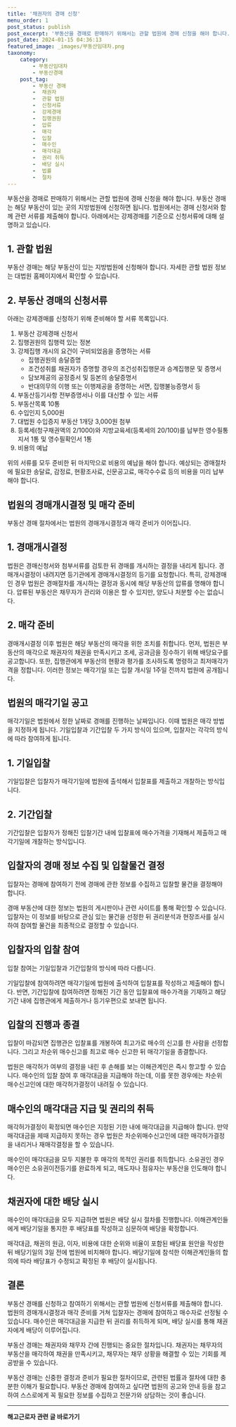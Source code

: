 ```yaml
---
title: '채권자의 경매 신청'
menu_order: 1
post_status: publish
post_excerpt: '부동산을 경매로 판매하기 위해서는 관할 법원에 경매 신청을 해야 합니다. 부동산 경매는 해당 부동산이 있는 곳의 지방법원에 신청하면 됩니다. 법원에서는 경매 신청서와 함께 관련 서류를 제출해야 합니다. 아래에서는 강제경매를 기준으로 신청서류에 대해 설명하고 있습니다.'
post_date: 2024-01-15 04:36:13
featured_image: _images/부동산임대차.png
taxonomy:
    category:
        - 부동산임대차
        - 부동산경매
    post_tag:
        - 부동산 경매
        -  채권자
        -  관할 법원
        -  신청서류
        -  강제경매
        -  집행권원
        -  압류
        -  매각
        -  입찰
        -  매수인
        -  매각대금
        -  권리 취득
        -  배당 실시
        -  법률
        -  절차
---
```



부동산을 경매로 판매하기 위해서는 관할 법원에 경매 신청을 해야 합니다. 부동산 경매는 해당 부동산이 있는 곳의 지방법원에 신청하면 됩니다. 법원에서는 경매 신청서와 함께 관련 서류를 제출해야 합니다. 아래에서는 강제경매를 기준으로 신청서류에 대해 설명하고 있습니다.

## 1. 관할 법원

부동산 경매는 해당 부동산이 있는 지방법원에 신청해야 합니다. 자세한 관할 법원 정보는 대법원 홈페이지에서 확인할 수 있습니다.

## 2. 부동산 경매의 신청서류

아래는 강제경매를 신청하기 위해 준비해야 할 서류 목록입니다.

1. 부동산 강제경매 신청서
2. 집행권원의 집행력 있는 정본
3. 강제집행 개시의 요건이 구비되었음을 증명하는 서류
   - 집행권원의 송달증명
   - 조건성취를 채권자가 증명할 경우의 조건성취집행문과 승계집행문 및 증명서
   - 담보제공의 공정증서 및 등본의 송달증명서
   - 반대의무의 이행 또는 이행제공을 증명하는 서면, 집행불능증명서 등
4. 부동산등기사항 전부증명서나 이를 대신할 수 있는 서류
5. 부동산목록 10통
6. 수입인지 5,000원
7. 대법원 수입증지 부동산 1개당 3,000원 첨부
8. 등록세(청구채권액의 2/1000)와 지방교육세(등록세의 20/100)를 납부한 영수필통지서 1통 및 영수필확인서 1통
9. 비용의 예납

위의 서류를 모두 준비한 뒤 마지막으로 비용의 예납을 해야 합니다. 예상되는 경매절차에 필요한 송달료, 감정료, 현황조사료, 신문공고료, 매각수수료 등의 비용을 미리 납부해야 합니다.

## 법원의 경매개시결정 및 매각 준비

부동산 경매 절차에서는 법원의 경매개시결정과 매각 준비가 이어집니다.

## 1. 경매개시결정

법원은 경매신청서와 첨부서류를 검토한 뒤 경매를 개시하는 결정을 내리게 됩니다. 경매개시결정이 내려지면 등기관에게 경매개시결정의 등기를 요청합니다. 특히, 강제경매인 경우 법원은 경매절차를 개시하는 결정과 동시에 해당 부동산의 압류를 명해야 합니다. 압류된 부동산은 채무자가 관리와 이용은 할 수 있지만, 양도나 처분할 수는 없습니다.

## 2. 매각 준비

경매개시결정 이후 법원은 해당 부동산의 매각을 위한 조치를 취합니다. 먼저, 법원은 부동산의 매각으로 채권자의 채권을 만족시키고 조세, 공과금을 징수하기 위해 배당요구를 공고합니다. 또한, 집행관에게 부동산의 현황과 평가를 조사하도록 명령하고 최저매각가격을 정합니다. 이러한 정보는 매각기일 또는 입찰 개시일 1주일 전까지 법원에 공개됩니다.

## 법원의 매각기일 공고

매각기일은 법원에서 정한 날짜로 경매를 진행하는 날짜입니다. 이때 법원은 매각 방법을 지정하게 됩니다. 기일입찰과 기간입찰 두 가지 방식이 있으며, 입찰자는 각각의 방식에 따라 참여하게 됩니다.

## 1. 기일입찰

기일입찰은 입찰자가 매각기일에 법원에 출석해서 입찰표를 제출하고 개찰하는 방식입니다.

## 2. 기간입찰

기간입찰은 입찰자가 정해진 입찰기간 내에 입찰표에 매수가격을 기재해서 제출하고 매각기일에 개찰하는 방식입니다.

## 입찰자의 경매 정보 수집 및 입찰물건 결정

입찰자는 경매에 참여하기 전에 경매에 관한 정보를 수집하고 입찰할 물건을 결정해야 합니다.

경매 부동산에 대한 정보는 법원의 게시판이나 관련 사이트를 통해 확인할 수 있습니다. 입찰자는 이 정보를 바탕으로 관심 있는 물건을 선정한 뒤 권리분석과 현장조사를 실시하여 참여할 물건을 최종적으로 결정할 수 있습니다.

## 입찰자의 입찰 참여

입찰 참여는 기일입찰과 기간입찰의 방식에 따라 다릅니다.

기일입찰에 참여하려면 매각기일에 법원에 출석하여 입찰표를 작성하고 제출해야 합니다. 반면, 기간입찰에 참여하려면 정해진 기간 동안 입찰표에 매수가격을 기재하고 해당 기간 내에 집행관에게 제출하거나 등기우편으로 보내면 됩니다.

## 입찰의 진행과 종결

입찰이 마감되면 집행관은 입찰표를 개봉하여 최고가로 매수의 신고를 한 사람을 선정합니다. 그리고 차순위 매수신고를 최고로 매수 신고한 뒤 매각기일을 종결합니다.

법원은 매각허가 여부의 결정을 내린 후 손해를 보는 이해관계인은 즉시 항고할 수 있습니다. 매수인의 입찰 참여 후 매각대금을 지급해야 하는데, 이를 못한 경우에는 차순위 매수신고인에 대한 매각허가결정이 내려질 수 있습니다.

## 매수인의 매각대금 지급 및 권리의 취득

매각허가결정이 확정되면 매수인은 지정된 기한 내에 매각대금을 지급해야 합니다. 만약 매각대금을 제때 지급하지 못하는 경우 법원은 차순위매수신고인에 대한 매각허가결정을 내리거나 재매각결정을 할 수 있습니다.

매수인이 매각대금을 모두 지불한 후 매각의 목적인 권리를 취득합니다. 소유권인 경우 매수인은 소유권이전등기를 완료하게 되고, 매도자나 점유자는 부동산을 인도해야 합니다.

## 채권자에 대한 배당 실시

매수인이 매각대금을 모두 지급하면 법원은 배당 실시 절차를 진행합니다. 이해관계인들에게 배당기일을 통지한 후 배당표를 작성하고 심문하여 배당을 확정합니다.

매각대금, 채권의 원금, 이자, 비용에 대한 순위와 비율이 포함된 배당표 원안을 작성한 뒤 배당기일의 3일 전에 법원에 비치해야 합니다. 배당기일에 참석한 이해관계인들의 합의에 따라 배당표가 수정되고 확정된 후 배당이 실시됩니다.

## 결론

부동산 경매를 신청하고 참여하기 위해서는 관할 법원에 신청서류를 제출해야 합니다. 법원의 경매개시결정과 매각 준비를 거쳐 입찰자는 경매에 참여하고 매수자로 선정될 수 있습니다. 매수인은 매각대금을 지급한 뒤 권리를 취득하게 되며, 배당 실시를 통해 채권자에게 배당이 이루어집니다.

부동산 경매는 채권자와 채무자 간에 진행되는 중요한 절차입니다. 채권자는 채무자의 부동산을 매각하여 채권을 만족시키고, 채무자는 채무 상황을 해결할 수 있는 기회를 제공받을 수 있습니다.

부동산 경매는 신중한 결정과 준비가 필요한 절차이므로, 관련된 법률과 절차에 대한 충분한 이해가 필요합니다. 부동산 경매에 참여하고 싶다면 법원의 공고와 안내 등을 참고하여 스스로에게 꼭 필요한 정보를 수집하고 전문가와 상담하는 것이 좋습니다.
<!-- wp:separator -->
<hr class="wp-block-separator has-alpha-channel-opacity"/>
<!-- /wp:separator -->

<!-- wp:group {"backgroundColor":"base","layout":{"type":"constrained"}} -->
<div class="wp-block-group has-base-background-color has-background"><!-- wp:paragraph {"align":"center","fontSize":"medium"} -->
<p class="has-text-align-center has-large-font-size"><strong>해고근로자 관련 글 바로가기</strong></p>
<!-- /wp:paragraph -->


<!-- wp:latest-posts
{"categories":[{"id":12660,"count":19,"description":"","link":"https://uknowlaw.com/category/%ed%95%b4%ea%b3%a0%ea%b7%bc%eb%a1%9c%ec%9e%90/","name":"해고근로자","slug":"해고근로자","taxonomy":"category","parent":0,"meta":[],"_links":{"self":[{"href":"https://uknowlaw.com/wp-json/wp/v2/categories/12660"}],"collection":[{"href":"https://uknowlaw.com/wp-json/wp/v2/categories"}],"about":[{"href":"https://uknowlaw.com/wp-json/wp/v2/taxonomies/category"}],"wp:post_type":[{"href":"https://uknowlaw.com/wp-json/wp/v2/posts?categories=12660"}],"curies":[{"name":"wp","href":"https://api.w.org/{rel}","templated":true}]}}],"postsToShow":100,"excerptLength":28,"postLayout":"grid","columns":2,"featuredImageAlign":"left","featuredImageSizeSlug":"large","fontSize":"small"} /--></div>
<!-- /wp:group -->